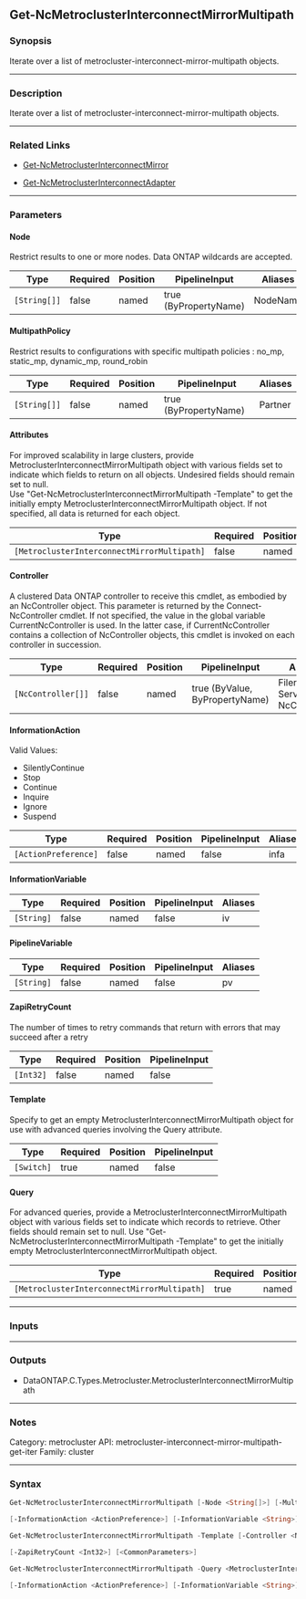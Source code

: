 Get-NcMetroclusterInterconnectMirrorMultipath
---------------------------------------------

### Synopsis
Iterate over a list of metrocluster-interconnect-mirror-multipath objects.

---

### Description

Iterate over a list of metrocluster-interconnect-mirror-multipath objects.

---

### Related Links
* [Get-NcMetroclusterInterconnectMirror](Get-NcMetroclusterInterconnectMirror)

* [Get-NcMetroclusterInterconnectAdapter](Get-NcMetroclusterInterconnectAdapter)

---

### Parameters
#### **Node**
Restrict results to one or more nodes.  Data ONTAP wildcards are accepted.

|Type        |Required|Position|PipelineInput        |Aliases |
|------------|--------|--------|---------------------|--------|
|`[String[]]`|false   |named   |true (ByPropertyName)|NodeName|

#### **MultipathPolicy**
Restrict results to configurations with specific multipath policies : no_mp, static_mp, dynamic_mp, round_robin

|Type        |Required|Position|PipelineInput        |Aliases|
|------------|--------|--------|---------------------|-------|
|`[String[]]`|false   |named   |true (ByPropertyName)|Partner|

#### **Attributes**
For improved scalability in large clusters, provide MetroclusterInterconnectMirrorMultipath object with various fields set to indicate which fields to return on all objects.  Undesired fields should remain set to null.  
Use "Get-NcMetroclusterInterconnectMirrorMultipath -Template" to get the initially empty MetroclusterInterconnectMirrorMultipath object.  If not specified, all data is returned for each object.

|Type                                       |Required|Position|PipelineInput|
|-------------------------------------------|--------|--------|-------------|
|`[MetroclusterInterconnectMirrorMultipath]`|false   |named   |false        |

#### **Controller**
A clustered Data ONTAP controller to receive this cmdlet, as embodied by an NcController object.  This parameter is returned by the Connect-NcController cmdlet.  If not specified, the value in the global variable CurrentNcController is used.  In the latter case, if CurrentNcController contains a collection of NcController objects, this cmdlet is invoked on each controller in succession.

|Type              |Required|Position|PipelineInput                 |Aliases                          |
|------------------|--------|--------|------------------------------|---------------------------------|
|`[NcController[]]`|false   |named   |true (ByValue, ByPropertyName)|Filer<br/>Server<br/>NcController|

#### **InformationAction**

Valid Values:

* SilentlyContinue
* Stop
* Continue
* Inquire
* Ignore
* Suspend

|Type                |Required|Position|PipelineInput|Aliases|
|--------------------|--------|--------|-------------|-------|
|`[ActionPreference]`|false   |named   |false        |infa   |

#### **InformationVariable**

|Type      |Required|Position|PipelineInput|Aliases|
|----------|--------|--------|-------------|-------|
|`[String]`|false   |named   |false        |iv     |

#### **PipelineVariable**

|Type      |Required|Position|PipelineInput|Aliases|
|----------|--------|--------|-------------|-------|
|`[String]`|false   |named   |false        |pv     |

#### **ZapiRetryCount**
The number of times to retry commands that return with errors that may succeed after a retry

|Type     |Required|Position|PipelineInput|
|---------|--------|--------|-------------|
|`[Int32]`|false   |named   |false        |

#### **Template**
Specify to get an empty MetroclusterInterconnectMirrorMultipath  object for use with advanced queries involving the Query attribute.

|Type      |Required|Position|PipelineInput|
|----------|--------|--------|-------------|
|`[Switch]`|true    |named   |false        |

#### **Query**
For advanced queries, provide a MetroclusterInterconnectMirrorMultipath object with various fields set to indicate which records to retrieve.  Other fields should remain set to null.  Use "Get-NcMetroclusterInterconnectMirrorMultipath -Template" to get the initially empty MetroclusterInterconnectMirrorMultipath object.

|Type                                       |Required|Position|PipelineInput|
|-------------------------------------------|--------|--------|-------------|
|`[MetroclusterInterconnectMirrorMultipath]`|true    |named   |false        |

---

### Inputs

---

### Outputs
* DataONTAP.C.Types.Metrocluster.MetroclusterInterconnectMirrorMultipath

---

### Notes
Category: metrocluster
API: metrocluster-interconnect-mirror-multipath-get-iter
Family: cluster

---

### Syntax
```PowerShell
Get-NcMetroclusterInterconnectMirrorMultipath [-Node <String[]>] [-MultipathPolicy <String[]>] [-Attributes <MetroclusterInterconnectMirrorMultipath>] [-Controller <NcController[]>] 
```
```PowerShell
[-InformationAction <ActionPreference>] [-InformationVariable <String>] [-PipelineVariable <String>] [-ZapiRetryCount <Int32>] [<CommonParameters>]
```
```PowerShell
Get-NcMetroclusterInterconnectMirrorMultipath -Template [-Controller <NcController[]>] [-InformationAction <ActionPreference>] [-InformationVariable <String>] [-PipelineVariable <String>] 
```
```PowerShell
[-ZapiRetryCount <Int32>] [<CommonParameters>]
```
```PowerShell
Get-NcMetroclusterInterconnectMirrorMultipath -Query <MetroclusterInterconnectMirrorMultipath> [-Attributes <MetroclusterInterconnectMirrorMultipath>] [-Controller <NcController[]>] 
```
```PowerShell
[-InformationAction <ActionPreference>] [-InformationVariable <String>] [-PipelineVariable <String>] [-ZapiRetryCount <Int32>] [<CommonParameters>]
```
